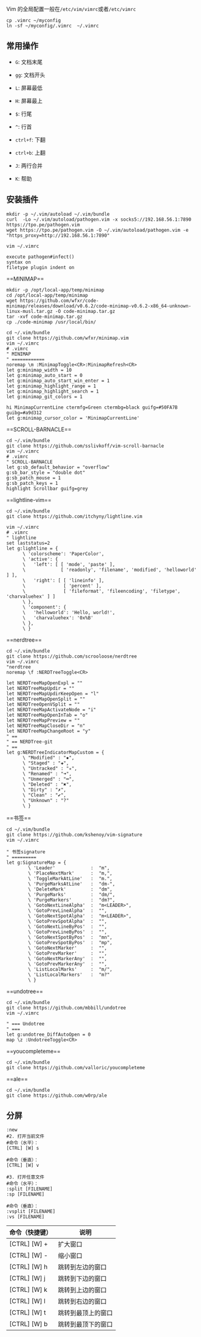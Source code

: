 
Vim 的全局配置一般在`/etc/vim/vimrc`或者`/etc/vimrc`

```shell
cp .vimrc ~/myconfig
ln -sf ~/myconfig/.vimrc  ~/.vimrc
```

## 常用操作
- `G`: 文档末尾
- `gg`: 文档开头
- `L`: 屏幕最低
- `H`: 屏幕最上
- `$`: 行尾
- `^`: 行首
- `ctrl+f`: 下翻
- `ctrl+b`: 上翻

- `J`: 两行合并
- `K`: 帮助

## 安装插件
```shell
mkdir -p ~/.vim/autoload ~/.vim/bundle
curl  -Lo ~/.vim/autoload/pathogen.vim -x socks5://192.168.56.1:7890 https://tpo.pe/pathogen.vim 
wget https://tpo.pe/pathogen.vim -O ~/.vim/autoload/pathogen.vim -e "https_proxy=http://192.168.56.1:7890"

vim ~/.vimrc
```

```.vimrc
execute pathogen#infect()
syntax on
filetype plugin indent on
```

==MINIMAP==
```shell
mkdir -p /opt/local-app/temp/minimap
cd /opt/local-app/temp/minimap
wget https://github.com/wfxr/code-minimap/releases/download/v0.6.2/code-minimap-v0.6.2-x86_64-unknown-linux-musl.tar.gz -O code-minimap.tar.gz
tar -xvf code-minimap.tar.gz
cp ./code-minimap /usr/local/bin/

cd ~/.vim/bundle  
git clone https://github.com/wfxr/minimap.vim
vim ~/.vimrc
# .vimrc
" MINIMAP
" ============
noremap \m :MinimapToggle<CR>:MinimapRefresh<CR>
let g:minimap_width = 10
let g:minimap_auto_start = 0
let g:minimap_auto_start_win_enter = 1
let g:minimap_highlight_range = 1
let g:minimap_highlight_search = 1
let g:minimap_git_colors = 1

hi MinimapCurrentLine ctermfg=Green ctermbg=black guifg=#50FA7B guibg=#a9d312
let g:minimap_cursor_color = 'MinimapCurrentLine'
```

==SCROLL-BARNACLE==
```shell
cd ~/.vim/bundle  
git clone https://github.com/sslivkoff/vim-scroll-barnacle
vim ~/.vimrc
# .vimrc
" SCROLL-BARNACLE
let g:sb_default_behavior = "overflow"
g:sb_bar_style = "double dot"
g:sb_patch_mouse = 1
g:sb_patch_keys = 1
highlight Scrollbar guifg=grey
```

==lightline-vim==
```shell
cd ~/.vim/bundle  
git clone https://github.com/itchyny/lightline.vim

vim ~/.vimrc
# .vimrc
" lightline
set laststatus=2
let g:lightline = {
      \ 'colorscheme': 'PaperColor',
      \ 'active': {
      \   'left': [ [ 'mode', 'paste' ],
      \             [ 'readonly', 'filename', 'modified', 'helloworld' ] ],
      \   'right': [ [ 'lineinfo' ],
      \              [ 'percent' ],
      \              [ 'fileformat', 'fileencoding', 'filetype', 'charvaluehex' ] ]
      \ },
      \ 'component': {
      \   'helloworld': 'Hello, world!',
      \   'charvaluehex': '0x%B'
      \ },
      \ }

```
==nerdtree==
```shell
cd ~/.vim/bundle  
git clone https://github.com/scrooloose/nerdtree
vim ~/.vimrc
"nerdtree
noremap \f :NERDTreeToggle<CR>

let NERDTreeMapOpenExpl = ""
let NERDTreeMapUpdir = ""
let NERDTreeMapUpdirKeepOpen = "l"
let NERDTreeMapOpenSplit = ""
let NERDTreeOpenVSplit = ""
let NERDTreeMapActivateNode = "i"
let NERDTreeMapOpenInTab = "o"
let NERDTreeMapPreview = ""
let NERDTreeMapCloseDir = "n"
let NERDTreeMapChangeRoot = "y"
" ==
" == NERDTree-git
" ==
let g:NERDTreeIndicatorMapCustom = {
      \ "Modified" : "✹",
      \ "Staged" : "✚",
      \ "Untracked" : "✭",
      \ "Renamed" : "➜",
      \ "Unmerged" : "═",
      \ "Deleted" : "✖",
      \ "Dirty" : "✗",
      \ "Clean" : "✔︎",
      \ "Unknown" : "?"
	  \ }

```
==书签==
```shell
cd ~/.vim/bundle  
git clone https://github.com/kshenoy/vim-signature
vim ~/.vimrc

" 书签signature
" =========
let g:SignatureMap = {
        \ 'Leader'             :  "m",
        \ 'PlaceNextMark'      :  "m,",
        \ 'ToggleMarkAtLine'   :  "m.",
        \ 'PurgeMarksAtLine'   :  "dm-",
        \ 'DeleteMark'         :  "dm",
        \ 'PurgeMarks'         :  "dm/",
        \ 'PurgeMarkers'       :  "dm?",
        \ 'GotoNextLineAlpha'  :  "m<LEADER>",
        \ 'GotoPrevLineAlpha'  :  "",
        \ 'GotoNextSpotAlpha'  :  "m<LEADER>",
        \ 'GotoPrevSpotAlpha'  :  "",
        \ 'GotoNextLineByPos'  :  "",
        \ 'GotoPrevLineByPos'  :  "",
        \ 'GotoNextSpotByPos'  :  "mn",
        \ 'GotoPrevSpotByPos'  :  "mp",
        \ 'GotoNextMarker'     :  "",
        \ 'GotoPrevMarker'     :  "",
        \ 'GotoNextMarkerAny'  :  "",
        \ 'GotoPrevMarkerAny'  :  "",
        \ 'ListLocalMarks'     :  "m/",
        \ 'ListLocalMarkers'   :  "m?"
        \ }
```
==undotree==
```shell
cd ~/.vim/bundle  
git clone https://github.com/mbbill/undotree
vim ~/.vimrc

" === Undotree
" ===
let g:undotree_DiffAutoOpen = 0
map \z :UndotreeToggle<CR>
```
==youcompleteme==
```shell
cd ~/.vim/bundle  
git clone https://github.com/valloric/youcompleteme

```
==ale==
```shell
cd ~/.vim/bundle  
git clone https://github.com/w0rp/ale
```


## 分屏

```vim
:new
#2. 打开当前文件
#命令（水平）：
[CTRL] [W] s

#命令（垂直）：
[CTRL] [W] v

#3. 打开任意文件
#命令（水平）：
:split [FILENAME]
:sp [FILENAME]
    
#命令（垂直）：
:vsplit [FILENAME]
:vs [FILENAME]
```

| 命令（快捷键） | 说明               |
| -------------- | ------------------ |
| [CTRL]  [W]  + | 扩大窗口           | 
| [CTRL]  [W]  - | 缩小窗口           |
| [CTRL]  [W]  h | 跳转到左边的窗口   |
| [CTRL]  [W]  j | 跳转到下边的窗口   |
| [CTRL]  [W]  k | 跳转到上边的窗口   |
| [CTRL]  [W]  l | 跳转到右边的窗口   |
| [CTRL]  [W]  t | 跳转到最顶上的窗口 |
| [CTRL]  [W]  b | 跳转到最顶下的窗口 |